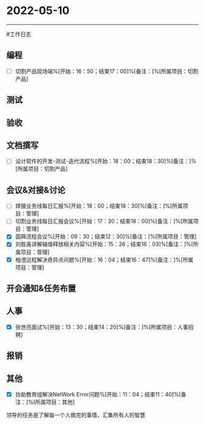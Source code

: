 # 2022-05-10 

---

#工作日志

## 编程
- [ ] 切割产品现场端%[开始：16：50；结束17：00]%[备注：]%[所属项目：切割产品]


## 测试



## 验收 



## 文档撰写 
- [ ] 设计软件的开发-测试-迭代流程%[开始：18：00；结束18：30]%[备注：]%[所属项目：切割产品]


## 会议&对接&讨论

- [ ] 焊接业务线每日汇报%[开始：18：00；结束18：30]%[备注：]%[所属项目：管理]
- [ ] 切割业务线每日汇报会议%[开始：17：30；结束18：00]%[备注：]%[所属项目：管理]
- [x] 国舜流程会议%[开始：09：30；结束12：30]%[备注：]%[所属项目：管理]
- [x] 刘胜禹讲解轴值释放相关内容%[开始：15：26；结束16：03]%[备注：]%[所属项目：管理]
- [x] 柚澄远程解决奇异点问题%[开始：16：04；结束16：47]%[备注：]%[所属项目：管理]

## 开会通知&任务布置



## 人事
- [x] 张世亮面试%[开始：13：30；结束14：20]%[备注：]%[所属项目：人事招聘]


## 报销



## 其他
- [x] 协助教育组解决NetWork Error问题%[开始：11：04；结束11：40]%[备注：]%[所属项目：其他]



领导的任务是了解每一个人做完的事情，汇集所有人的智慧